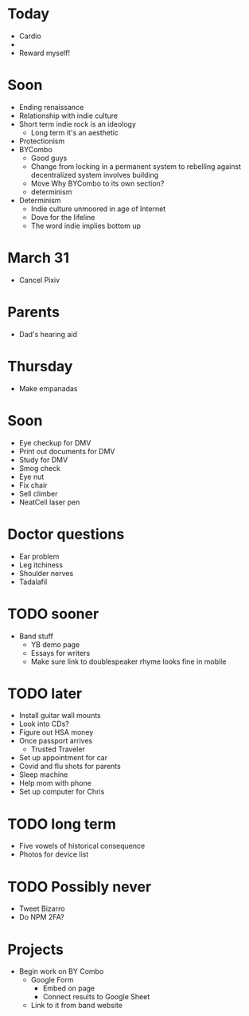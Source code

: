 # Today
* Cardio
* 
* Reward myself!

# Soon
* Ending renaissance
* Relationship with indie culture
* Short term indie rock is an ideology
    * Long term it's an aesthetic
* Protectionism
* BYCombo
    * Good guys
    * Change from locking in a permanent system to rebelling against decentralized system involves building
    * Move Why BYCombo to its own section?
    * determinism
* Determinism
    * Indie culture unmoored in age of Internet
    * Dove for the lifeline
    * The word indie implies bottom up

# March 31
* Cancel Pixiv

# Parents
* Dad's hearing aid

# Thursday
* Make empanadas

# Soon
* Eye checkup for DMV
* Print out documents for DMV
* Study for DMV
* Smog check
* Eye nut
* Fix chair
* Sell climber
* NeatCell laser pen

# Doctor questions
* Ear problem
* Leg itchiness
* Shoulder nerves
* Tadalafil

# TODO sooner
* Band stuff
    * YB demo page
    * Essays for writers
    * Make sure link to doublespeaker rhyme looks fine in mobile

# TODO later
* Install guitar wall mounts
* Look into CDs?
* Figure out HSA money
* Once passport arrives
    * Trusted Traveler
* Set up appointment for car
* Covid and flu shots for parents
* Sleep machine
* Help mom with phone
* Set up computer for Chris

# TODO long term
* Five vowels of historical consequence
* Photos for device list

# TODO Possibly never
* Tweet Bizarro
* Do NPM 2FA?

# Projects
* Begin work on BY Combo
    * Google Form
        * Embed on page
        * Connect results to Google Sheet
    * Link to it from band website
